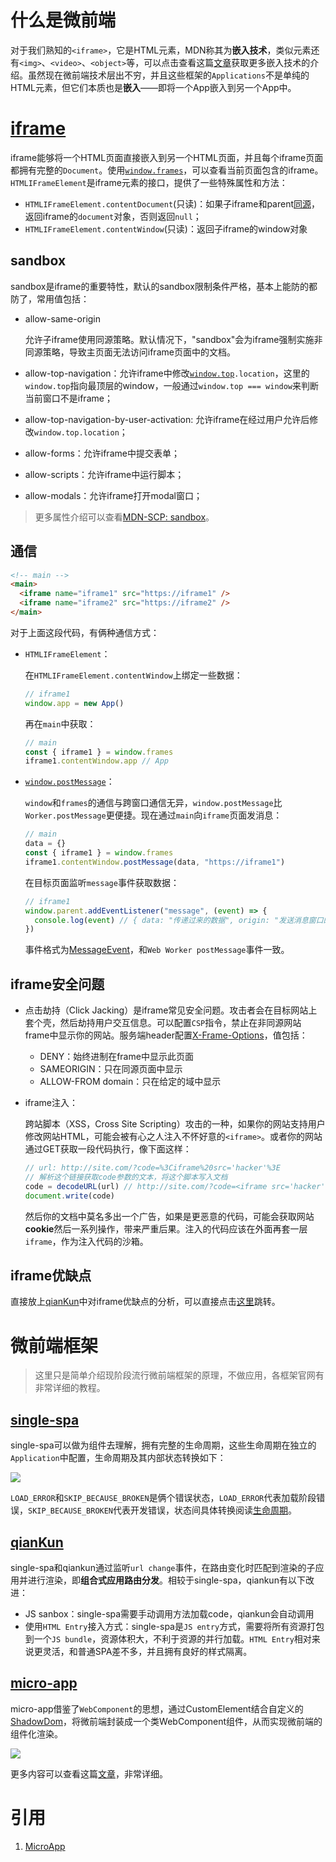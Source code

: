 # 什么是微前端

对于我们熟知的`<iframe>`，它是HTML元素，MDN称其为**嵌入技术**，类似元素还有`<img>`、`<video>`、`<object>`等，可以点击查看这篇[文章](https://developer.mozilla.org/en-US/docs/Learn/HTML/Multimedia_and_embedding/Other_embedding_technologies)获取更多嵌入技术的介绍。虽然现在微前端技术层出不穷，并且这些框架的`Applications`不是单纯的HTML元素，但它们本质也是**嵌入**——即将一个App嵌入到另一个App中。

# [iframe](https://developer.mozilla.org/en-US/docs/Web/HTML/Element/iframe)

iframe能够将一个HTML页面直接嵌入到另一个HTML页面，并且每个iframe页面都拥有完整的`Document`。使用[`window.frames`](https://developer.mozilla.org/en-US/docs/Web/API/Window/frames)，可以查看当前页面包含的iframe。`HTMLIFrameElement`是iframe元素的接口，提供了一些特殊属性和方法：

- `HTMLIFrameElement.contentDocument`(只读)：如果子iframe和parent[同源](https://developer.mozilla.org/en-US/docs/Glossary/Same-origin_policy)，返回iframe的`document`对象，否则返回`null`；
- `HTMLIFrameElement.contentWindow`(只读)：返回子iframe的window对象

## sandbox

sandbox是iframe的重要特性，默认的sandbox限制条件严格，基本上能防的都防了，常用值包括：

- allow-same-origin
    
    允许子iframe使用同源策略。默认情况下，"sandbox"会为iframe强制实施非同源策略，导致主页面无法访问iframe页面中的文档。

- allow-top-navigation：允许iframe中修改[`window.top`](https://developer.mozilla.org/en-US/docs/Web/API/Window/top)`.location`，这里的`window.top`指向最顶层的window，一般通过`window.top === window`来判断当前窗口不是iframe；
- allow-top-navigation-by-user-activation: 允许iframe在经过用户允许后修改`window.top.location`；
- allow-forms：允许iframe中提交表单；
- allow-scripts：允许iframe中运行脚本；
- allow-modals：允许iframe打开modal窗口；

> 更多属性介绍可以查看[MDN-SCP: sandbox](https://developer.mozilla.org/en-US/docs/Web/HTTP/Headers/Content-Security-Policy/sandbox)。

## 通信

```html
<!-- main -->
<main>
  <iframe name="iframe1" src="https://iframe1" />
  <iframe name="iframe2" src="https://iframe2" />
</main>
```

对于上面这段代码，有俩种通信方式：

- `HTMLIFrameElement`：

    在`HTMLIFrameElement.contentWindow`上绑定一些数据：
    
    ```js
    // iframe1
    window.app = new App()
    ```
    
    再在`main`中获取：
    
    ```js
    // main
    const { iframe1 } = window.frames
    iframe1.contentWindow.app // App
    ```

- [`window.postMessage`](https://developer.mozilla.org/en-US/docs/Web/API/Window/postMessage)：

    `window`和`frames`的通信与跨窗口通信无异，`window.postMessage`比`Worker.postMessage`更便捷。现在通过`main`向`iframe`页面发消息：
    
    ```js
    // main
    data = {}
    const { iframe1 } = window.frames
    iframe1.contentWindow.postMessage(data, "https://iframe1")
    ```

    在目标页面监听`message`事件获取数据：
    
    ```js
    // iframe1
    window.parent.addEventListener("message", (event) => {
      console.log(event) // { data: "传递过来的数据", origin: "发送消息窗口的URL", source: "发送消息窗口window对象的引用" }
    })
    ```

    事件格式为[MessageEvent](https://developer.mozilla.org/en-US/docs/Web/API/MessageEvent)，和`Web Worker postMessage`事件一致。

## iframe安全问题

- 点击劫持（Click Jacking）是iframe常见安全问题。攻击者会在目标网站上套个壳，然后劫持用户交互信息。可以配置`CSP`指令，禁止在非同源网站frame中显示你的网站。服务端header配置[X-Frame-Options](https://developer.mozilla.org/en-US/docs/Web/HTTP/Headers/X-Frame-Options)，值包括：

    - DENY：始终进制在frame中显示此页面
    - SAMEORIGIN：只在同源页面中显示
    - ALLOW-FROM domain：只在给定的域中显示

- iframe注入：
  
    跨站脚本（XSS，Cross Site Scripting）攻击的一种，如果你的网站支持用户修改网站HTML，可能会被有心之人注入不怀好意的`<iframe>`。或者你的网站通过GET获取一段代码执行，像下面这样：
    
    ```js
    // url: http://site.com/?code=%3Ciframe%20src='hacker'%3E
    // 解析这个链接获取code参数的文本，将这个脚本写入文档
    code = decodeURL(url) // http://site.com/?code=<iframe src='hacker'>
    document.write(code)
    ```
    
    然后你的文档中莫名多出一个广告，如果是更恶意的代码，可能会获取网站**cookie**然后一系列操作，带来严重后果。注入的代码应该在外面再套一层`iframe`，作为注入代码的沙箱。

## iframe优缺点

直接放上[qianKun](https://qiankun.umijs.org/zh/guide#%E4%B8%BA%E4%BB%80%E4%B9%88%E4%B8%8D%E6%98%AF-iframe)中对iframe优缺点的分析，可以直接点击[这里](https://www.yuque.com/kuitos/gky7yw/gesexv)跳转。

# 微前端框架

> 这里只是简单介绍现阶段流行微前端框架的原理，不做应用，各框架官网有非常详细的教程。

## [single-spa](https://single-spa.js.org/docs/getting-started-overview)

single-spa可以做为组件去理解，拥有完整的生命周期，这些生命周期在独立的`Application`中配置，生命周期及其内部状态转换如下：

<img src="https://static.zhenisbusy.space/single_spa_lifecycles" />

`LOAD_ERROR`和`SKIP_BECAUSE_BROKEN`是俩个错误状态，`LOAD_ERROR`代表加载阶段错误，`SKIP_BECAUSE_BROKEN`代表开发错误，状态间具体转换阅读[生命周期](https://github.com/single-spa/single-spa/tree/master/src/lifecycles)。

## [qianKun](https://qiankun.umijs.org/guide)

single-spa和qiankun通过监听`url change`事件，在路由变化时匹配到渲染的子应用并进行渲染，即**组合式应用路由分发**。相较于single-spa，qiankun有以下改进：

- JS sanbox：single-spa需要手动调用方法加载code，qiankun会自动调用
- 使用`HTML Entry`接入方式：single-spa是`JS entry`方式，需要将所有资源打包到一个`JS bundle`，资源体积大，不利于资源的并行加载。`HTML Entry`相对来说更灵活，和普通SPA差不多，并且拥有良好的样式隔离。

## [micro-app](https://micro-zoe.github.io/micro-app/docs.html#/)

micro-app借鉴了`WebComponent`的思想，通过CustomElement结合自定义的[ShadowDom](https://developer.mozilla.org/zh-CN/docs/Web/API/Web_components/Using_shadow_DOM)，将微前端封装成一个类WebComponent组件，从而实现微前端的组件化渲染。

<img src="https://img10.360buyimg.com/imagetools/jfs/t1/168885/23/20790/54203/6084d445E0c9ec00e/d879637b4bb34253.png" />

更多内容可以查看这篇[文章](https://zhuanlan.zhihu.com/p/393533835)，非常详细。

# 引用

1. [MicroApp](https://zhuanlan.zhihu.com/p/393533835)